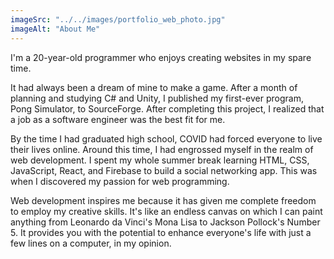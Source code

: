 ```yaml
---
imageSrc: "../../images/portfolio_web_photo.jpg"
imageAlt: "About Me"
---
```


I'm a 20-year-old programmer who enjoys creating websites in my spare time.

It had always been a dream of mine to make a game. After a month of planning and studying C# and Unity, I published my first-ever program, Pong Simulator, to SourceForge. After completing this project, I realized that a job as a software engineer was the best fit for me.

By the time I had graduated high school, COVID had forced everyone to live their lives online. Around this time, I had engrossed myself in the realm of web development. I spent my whole summer break learning HTML, CSS, JavaScript, React, and Firebase to build a social networking app. This was when I discovered my passion for web programming.

Web development inspires me because it has given me complete freedom to employ my creative skills. It's like an endless canvas on which I can paint anything from Leonardo da Vinci's Mona Lisa to Jackson Pollock's Number 5. It provides you with the potential to enhance everyone's life with just a few lines on a computer, in my opinion.
